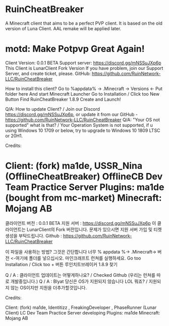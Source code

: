 # RuinCheatBreaker
A Minecraft client that aims to be a perfect PVP client. It is based on the old version of Luna Client. AAL remake will be applied later.
# motd: Make Potpvp Great Again!

Client Version: 0.0.1 BETA
Support server: https://discord.gg/mNSSuJXp6p
This Client is LunarClient Fork Version
If you have problem, join our Support Server, and create ticket, please.
GitHub: https://github.com/RuinNetwork-LLC/RuinCheatBreaker

How to install this client?
Go to %appdata% -> .Minecraft -> Versions <- Put folder here
And start Minecraft Launcher 
Go to Installation / Click too New Button
Find RuinCheatBreaker 1.8.9
Create and Launch!

Q/A: How to update Client? / Join our Discord https://discord.gg/mNSSuJXp6p, or update it from our GitHub - https://github.com/RuinNetwork-LLC/RuinCheatBreaker
Q/A: "Your OS not supported" what is that? / Your Operation System is not supported, if u using Windows 10 1709 or below, try to upgrade to Windows 10 1809 LTSC or 20H1.

Credits:

Client: (fork) ma1de, USSR_Nina (OfflineCheatBreaker) OfflineCB Dev Team
Practice Server Plugins: ma1de (bought from mc-market)
Minecraft: Mojang AB
===============================================================================
클라이언트 버전 : 0.0.1 BETA
지원 서버 : https://discord.gg/mNSSuJXp6p
이 클라이언트는 LunarClient의 Fork 버전입니다.
문제가 있으시면 지원 서버 가입 및 티켓 생성을 부탁드립니다.
Github : https://github.com/RuinNetwork-LLC/RuinCheatBreaker

이 파일을 사용하는 방법?
그것은 간단합니다
너무 % appdata %-> .Minecraft-> 버전 <-여기에 폴더를 넣으십시오.
마인크래프트 런쳐를 실행하세요.
Go too Installation / Click too + 버튼
루인치트브레이커 1.8.9 찾기

Q / A : 클라이언트 업데이트는 어떻게하나요? / Checked Github (우리는 런쳐를 따로 개발중입니다.)
Q / A : Blyat 당신은 OS가 지원되지 않습니다 LOL 뭐죠? / 지원되지 않는 OS이지만 지원을 더추가할것입니다.

Credits:

Client: (fork) ma1de, Identitizz , FreakingDeveloper , PhaseRunner (Lunar Client) LC Dev Team
Practice Server developing Plugins: ma1de 
Minecraft: Mojang AB

